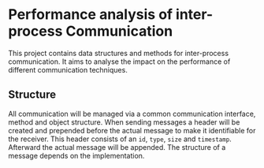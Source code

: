 # Performance analysis of inter-process Communication

This project contains data structures and methods for inter-process communication.
It aims to analyse the impact on the performance of different communication techniques.

## Structure

All communication will be managed via a common communication interface, method and object structure.
When sending messages a header will be created and prepended before the actual message to make it identifiable for the receiver. This header consists of an `id`, `type`, `size` and `timestamp`. Afterward the actual message will be appended. The structure of a message depends on the implementation.
